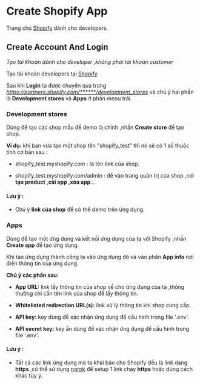# Create Shopify App
Trang chủ [Shopify](https://developers.shopify.com/) dành cho developers.

## Create Account And Login
*Tạo tài khoản dành cho developer ,không phải tài khoản customer*

Tạo tài khoản developers tại [Shopify](https://developers.shopify.com/)

Sau khi **Login** ta được chuyển qua trang *https://partners.shopify.com/******/development_stores* và chú ý hai phần là **Development stores** và **Apps** ở phần menu trái.

### Development stores

Dùng để tạo các shop mẫu để demo là chính ,nhấn **Create store** để tạo shop.

**Ví dụ:** khi bạn vừa tạo một shop tên "shopify_test" thì nó sẽ có 1 số thuộc tính cơ bản sau :

* shopify_test.myshopify.com : là tên link của shop.

* shopify_test.myshopify.com/admin : để vào trang quản trị của shop ,nơi **tạo product** ,**cài app** ,**xóa app**...

#### Lưu ý :
* Chú ý **link của shop** để có thể demo trên ứng dụng.

### Apps

Dùng để tạo một ứng dụng và kết nối ứng dụng của ta với Shopify ,nhấn **Create app** để tạo ứng dụng.

Khi tạo ứng dụng thành công ta vào ứng dụng đó và vào phần **App info** nơi điền thông tin của ứng dụng.

**Chú ý các phần sau:**

* **App URL:** link lấy thông tin của shop về cho ứng dụng của ta ,thông thường chỉ cần tên link của shop để lấy thông tin.

* **Whitelisted redirection URL(s):** link xử lý thông tin khi shop cung cấp.

* **API key:** key dùng để xác nhận ứng dụng để cấu hình trong file '.env'.

* **API secret key:** key ẩn dùng để xác nhận ứng dụng để cấu hình trong file '.env'.

#### Lưu ý :
* Tất cả các link ứng dụng mà ta khai báo cho Shopify đều là link dạng **https** ,có thể sử dụng [ngrok](https://dashboard.ngrok.com/user/login) để setup 1 link chạy **https** hoặc dùng cách khác tùy ý.


